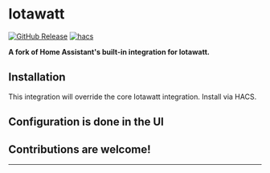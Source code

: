 # Iotawatt

[![GitHub Release][releases-shield]][releases]
[![hacs][hacsbadge]][hacs]

**A fork of Home Assistant's built-in integration for Iotawatt.**

## Installation

This integration will override the core Iotawatt integration.  Install via HACS.

## Configuration is done in the UI

<!---->

## Contributions are welcome!

<!---->

***

[hacs]: https://github.com/hacs/integration
[hacsbadge]: https://img.shields.io/badge/HACS-Custom-orange.svg
[releases-shield]: https://img.shields.io/github/v/release/llamafilm/iotawatt-hacs
[releases]: https://github.com/llamafilm/iotawatt-hacs/releases
